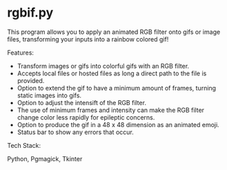 # rgbif.py
This program allows you to apply an animated RGB filter onto gifs or image files, transforming your inputs into a rainbow colored gif!

Features:
- Transform images or gifs into colorful gifs with an RGB filter.
- Accepts local files or hosted files as long a direct path to the file is provided.
- Option to extend the gif to have a minimum amount of frames, turning static images into gifs.
- Option to adjust the intensift of the RGB filter.
- The use of minimum frames and intensity can make the RGB filter change color less rapidly for epileptic concerns.
- Option to produce the gif in a 48 x 48 dimension as an animated emoji.
- Status bar to show any errors that occur.

Tech Stack:

Python, Pgmagick, Tkinter
